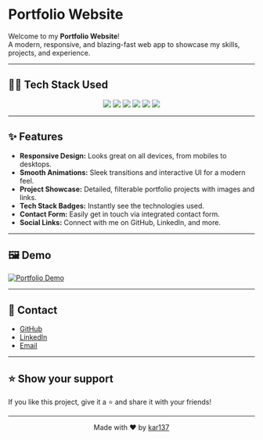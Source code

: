 # Portfolio Website

Welcome to my **Portfolio Website**!  
A modern, responsive, and blazing-fast web app to showcase my skills, projects, and experience.

---

## 👨‍💻 Tech Stack Used

<p align="center">
  <img src="https://img.shields.io/badge/-HTML5-E34F26?logo=html5&logoColor=fff&style=for-the-badge" />
  <img src="https://img.shields.io/badge/-CSS3-1572B6?logo=css3&logoColor=fff&style=for-the-badge" />
  <img src="https://img.shields.io/badge/-JavaScript-F7DF1E?logo=javascript&logoColor=222&style=for-the-badge" />
  <img src="https://img.shields.io/badge/-Django-092E20?logo=django&logoColor=fff&style=for-the-badge" />
  <img src="https://img.shields.io/badge/-Python-3776AB?logo=python&logoColor=fff&style=for-the-badge" />
  <img src="https://img.shields.io/badge/-SQLite-003B57?logo=sqlite&logoColor=fff&style=for-the-badge" />
</p>

---

## ✨ Features

- **Responsive Design:** Looks great on all devices, from mobiles to desktops.
- **Smooth Animations:** Sleek transitions and interactive UI for a modern feel.
- **Project Showcase:** Detailed, filterable portfolio projects with images and links.
- **Tech Stack Badges:** Instantly see the technologies used.
- **Contact Form:** Easily get in touch via integrated contact form.
- **Social Links:** Connect with me on GitHub, LinkedIn, and more.

---

## 🖼️ Demo

[![Portfolio Demo](https://img.shields.io/badge/-View%20Live%20Demo-000?style=for-the-badge&logo=vercel&logoColor=white)](https://www.karanbista.com.np)

---


## 📩 Contact

- [GitHub](https://github.com/kar137)
- [LinkedIn](https://www.linkedin.com/in/karanbista/)
- [Email](mailto:bistak297@gmail.com)

---

## ⭐ Show your support

If you like this project, give it a ⭐️ and share it with your friends!

---

<p align="center">
  Made with ❤️ by <a href="https://github.com/kar137">kar137</a>
</p>
